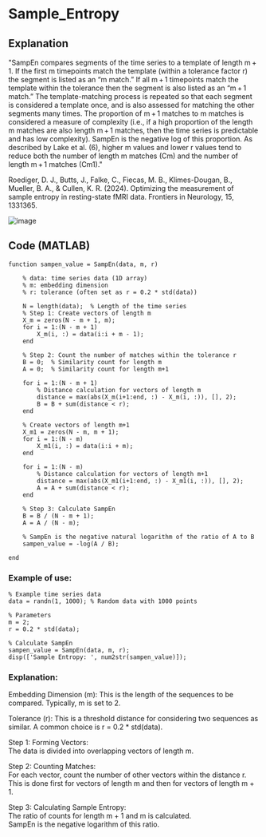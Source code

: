 # Sample_Entropy

## Explanation

"SampEn compares segments of the time series to a template of length m + 1. If the first m timepoints match the template (within a tolerance factor r) the segment is listed as an “m match.” If all m + 1 timepoints match the template within the tolerance then the segment is also listed as an “m + 1 match.” The template-matching process is repeated so that each segment is considered a template once, and is also assessed for matching the other segments many times. The proportion of m + 1 matches to m matches is considered a measure of complexity (i.e., if a high proportion of the length m matches are also length m + 1 matches, then the time series is predictable and has low complexity). SampEn is the negative log of this proportion. As described by Lake et al. (6), higher m values and lower r values tend to reduce both the number of length m matches (Cm) and the number of length m + 1 matches (Cm1)." <br/>

Roediger, D. J., Butts, J., Falke, C., Fiecas, M. B., Klimes-Dougan, B., Mueller, B. A., & Cullen, K. R. (2024). Optimizing the measurement of sample entropy in resting-state fMRI data. Frontiers in Neurology, 15, 1331365.

![image](https://github.com/user-attachments/assets/2e46c21a-3ea8-4b2a-961d-dc56fe156e3c)

## Code (MATLAB)

    function sampen_value = SampEn(data, m, r)
    
        % data: time series data (1D array)
        % m: embedding dimension
        % r: tolerance (often set as r = 0.2 * std(data))
    
        N = length(data);  % Length of the time series
        % Step 1: Create vectors of length m
        X_m = zeros(N - m + 1, m);
        for i = 1:(N - m + 1)
            X_m(i, :) = data(i:i + m - 1);
        end
        
        % Step 2: Count the number of matches within the tolerance r
        B = 0;  % Similarity count for length m
        A = 0;  % Similarity count for length m+1
    
        for i = 1:(N - m + 1)
            % Distance calculation for vectors of length m
            distance = max(abs(X_m(i+1:end, :) - X_m(i, :)), [], 2);
            B = B + sum(distance < r);
        end
    
        % Create vectors of length m+1
        X_m1 = zeros(N - m, m + 1);
        for i = 1:(N - m)
            X_m1(i, :) = data(i:i + m);
        end
        
        for i = 1:(N - m)
            % Distance calculation for vectors of length m+1
            distance = max(abs(X_m1(i+1:end, :) - X_m1(i, :)), [], 2);
            A = A + sum(distance < r);
        end
    
        % Step 3: Calculate SampEn
        B = B / (N - m + 1);
        A = A / (N - m);
    
        % SampEn is the negative natural logarithm of the ratio of A to B
        sampen_value = -log(A / B);
        
    end

### Example of use:

    % Example time series data
    data = randn(1, 1000); % Random data with 1000 points
    
    % Parameters
    m = 2;
    r = 0.2 * std(data);
    
    % Calculate SampEn
    sampen_value = SampEn(data, m, r);
    disp(['Sample Entropy: ', num2str(sampen_value)]);


### Explanation:
Embedding Dimension (m): This is the length of the sequences to be compared. Typically, m is set to 2. </br>

Tolerance (r): This is a threshold distance for considering two sequences as similar. A common choice is r = 0.2 * std(data). </br>

Step 1: Forming Vectors: </br>
The data is divided into overlapping vectors of length m.</br>

Step 2: Counting Matches: </br>
For each vector, count the number of other vectors within the distance r.</br>
This is done first for vectors of length m and then for vectors of length m + 1.</br>

Step 3: Calculating Sample Entropy: </br>
The ratio of counts for length m + 1 and m is calculated.</br>
SampEn is the negative logarithm of this ratio.</br>
